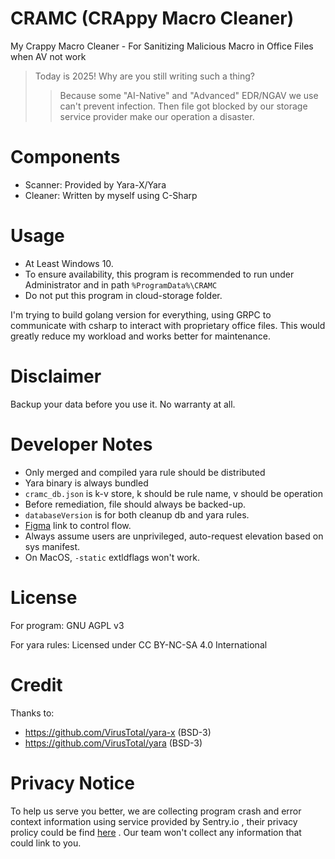 # CRAMC (CRAppy Macro Cleaner)

My Crappy Macro Cleaner - For Sanitizing Malicious Macro in Office Files when AV not work

> Today is 2025! Why are you still writing such a thing?
>> Because some "AI-Native" and "Advanced" EDR/NGAV we use can't prevent infection. Then file got blocked by our storage service provider make our operation a disaster.

# Components

- Scanner: Provided by Yara-X/Yara
- Cleaner: Written by myself using C-Sharp

# Usage

- At Least Windows 10.
- To ensure availability, this program is recommended to run under Administrator and in path `%ProgramData%\CRAMC` 
- Do not put this program in cloud-storage folder.

I'm trying to build golang version for everything, using GRPC to communicate with csharp to interact with proprietary office files. This would greatly reduce my workload and works better for maintenance.

# Disclaimer

Backup your data before you use it. No warranty at all.

# Developer Notes

- Only merged and compiled yara rule should be distributed
- Yara binary is always bundled
- `cramc_db.json` is k-v store, k should be rule name, v should be operation
- Before remediation, file should always be backed-up.
- `databaseVersion` is for both cleanup db and yara rules.
- [Figma](https://www.figma.com/board/DGvlxo4XXQTZ8skqmJFFUh/CRAMC) link to control flow.
- Always assume users are unprivileged, auto-request elevation based on sys manifest.
- On MacOS, `-static` extldflags won't work.

# License

For program: GNU AGPL v3

For yara rules: Licensed under CC BY-NC-SA 4.0 International

# Credit

Thanks to:
- https://github.com/VirusTotal/yara-x (BSD-3)
- https://github.com/VirusTotal/yara (BSD-3)

# Privacy Notice

To help us serve you better, we are collecting program crash and error context information using service provided by Sentry.io , their privacy prolicy could be find [here](https://sentry.io/privacy/) . Our team won't collect any information that could link to you.
